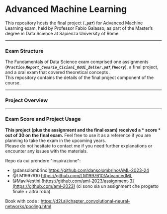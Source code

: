 # Advanced Machine Learning

This repository hosts the final project (***`.pdf`***) for Advanced Machine Learning exam, held by Professor Fabio Galasso, as part of the Master’s degree in Data Science at Sapienza University of Rome.

-------------------------------------------------------------------------------------------------------------------------------------

### **Exam Structure**
The Fundamentals of Data Science exam comprised one assignments (***`Practice`***,***`Report_Cesario_Ciciani_Oddi_Zeller.pdf`***,***`Theory`***), a final project, and a oral exam that covered theoretical concepts .<br>
This repository contains the details of the final project component of the course.

-------------------------------------------------------------------------------------------------------------------------------------

### **Project Overview**


-------------------------------------------------------------------------------------------------------------------------------------

### **Exam Score and Project Usage**

**This project (plus the assignment and the final exam) received a * score * out of 30 on the final exam.** Feel free to use it as a reference if you are planning to take the exam in the upcoming years.<br> 
Please do not hesitate to contact me if you need further explanations or encounter any issues with the materials.



 


Repo da cui prendere "inspirazione":
- @dansolombrino https://github.com/dansolombrino/AML-2023-24
- @LM1997610 https://github.com/LM1997610/AdvancedML
- @MaviVestini [https://github.com/aml-2023/assignment-3](https://github.com/aml-2023)
(ci sono sia un assignment che progetto finale + altra roba)

Book with code : https://d2l.ai/chapter_convolutional-neural-networks/pooling.html
